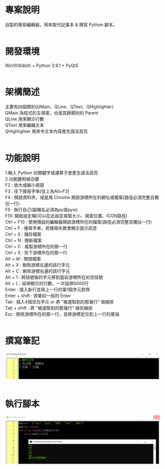 # 專案說明  
自製的簡易編輯器，用來取代記事本 & 撰寫 Python 腳本。  
&emsp;  
# 開發環境  
Win10(64bit) + Python 3.9.1 + PyQt5  
&emsp;  
# 架構簡述  
主要有四個類別(QMain、QLine、QText、QHighlighter)  
QMain 為程式的主視窗，也是其餘類別的 Parent  
QLine 用來顯示行數  
QText 用來編輯文本  
QHighlighter 用來令文本內容產生語法高亮  
&emsp;  
# 功能說明  
1.輸入 Python 的關鍵字或運算子會產生語法高亮  
2.功能鍵和組合鍵  
F2 : 放大或縮小視窗  
F3 : 往下搜尋字串(往上為Alt+F3)  
F4 : 開啟資料夾，或是用 Chrome 開啟游標所在的網址或檔案(路徑必須完整且獨佔一行)  
F5 : 執行自己(副檔名必須為py或pyw)  
F10: 開啟設定檔(可以在此設定視窗大小、視窗位置、ICON路徑)  
Ctrl + F10 : 使用預設的編輯器開啟游標所在的檔案(路徑必須完整且獨佔一行)  
Ctrl + F : 搜尋字串，若搜尋失敗會顯示提示訊息  
Ctrl + S : 儲存檔案  
Ctrl + N : 開新檔案  
Ctrl + C : 複製游標所在的那一行  
Ctrl + X : 剪下游標所在的那一行  
Alt + W  : 關閉檔案  
Alt + X  : 刪除游標左邊的該行字元  
Alt + C  : 刪除游標右邊的該行字元  
Alt + 1  : 將括號後的字元移到當前游標所在的空括號  
Alt + L  : 延伸顯示的行數，一次延伸5000行  
Enter : 插入新行並與上一行的第1個字元對齊  
Enter + shift : 效果如一般的 Enter  
Tab : 插入4個空白字元 or 將 "被選取到的那幾行" 做縮排  
Tab + shift : 將 "被選取到的那幾行" 做反縮排  
Esc : 刪除游標所在的那一行，並將游標定位到上一行的尾端  
&emsp;  
# 撰寫筆記  
![image](https://github.com/Jacky20200711/QText/blob/master/DEMO_01.PNG?raw=true)  
&emsp;  
# 執行腳本  
![image](https://github.com/Jacky20200711/QText/blob/master/DEMO_02.PNG?raw=true)  
&emsp;  
